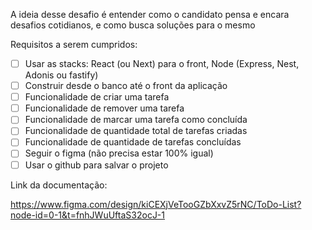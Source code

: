 A ideia desse desafio é entender como o candidato pensa e encara desafios cotidianos, e como busca soluções para o mesmo

Requisitos a serem cumpridos:

- [ ]  Usar as stacks: React (ou Next) para o front, Node (Express, Nest, Adonis ou fastify)
- [ ]  Construir desde o banco até o front da aplicação
- [ ]  Funcionalidade de criar uma tarefa
- [ ]  Funcionalidade de remover uma tarefa
- [ ]  Funcionalidade de marcar uma tarefa como concluída
- [ ]  Funcionalidade de quantidade total de tarefas criadas
- [ ]  Funcionalidade de quantidade de tarefas concluídas
- [ ]  Seguir o figma (não precisa estar 100% igual)
- [ ]  Usar o github para salvar o projeto

Link da documentação:

https://www.figma.com/design/kiCEXjVeTooGZbXxvZ5rNC/ToDo-List?node-id=0-1&t=fnhJWuUftaS32ocJ-1
